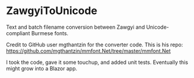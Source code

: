 # ZawgyiToUnicode
Text and batch filename conversion between Zawgyi and Unicode-compliant Burmese fonts.

Credit to GitHub user mgthantzin for the converter code. This is his repo: https://github.com/mgthantzin/mmfont.Net/tree/master/mmfont.Net

I took the code, gave it some touchup, and added unit tests. Eventually this might grow into a Blazor app.
